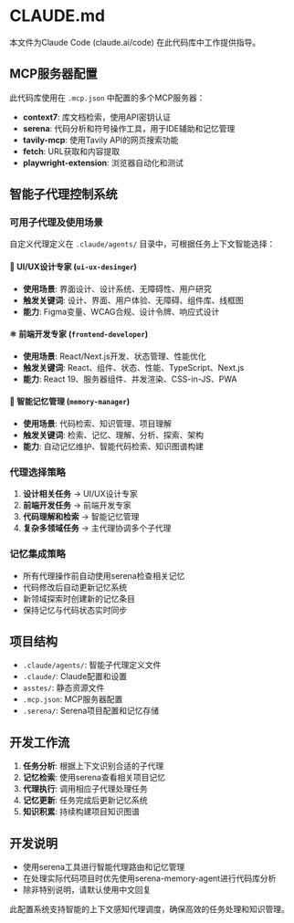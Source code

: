 # CLAUDE.md

本文件为Claude Code (claude.ai/code) 在此代码库中工作提供指导。

## MCP服务器配置

此代码库使用在 `.mcp.json` 中配置的多个MCP服务器：

- **context7**: 库文档检索，使用API密钥认证
- **serena**: 代码分析和符号操作工具，用于IDE辅助和记忆管理
- **tavily-mcp**: 使用Tavily API的网页搜索功能
- **fetch**: URL获取和内容提取
- **playwright-extension**: 浏览器自动化和测试

## 智能子代理控制系统

### 可用子代理及使用场景

自定义代理定义在 `.claude/agents/` 目录中，可根据任务上下文智能选择：

#### 🎨 **UI/UX设计专家** (`ui-ux-desinger`)
- **使用场景**: 界面设计、设计系统、无障碍性、用户研究
- **触发关键词**: 设计、界面、用户体验、无障碍、组件库、线框图
- **能力**: Figma变量、WCAG合规、设计令牌、响应式设计

#### ⚛️ **前端开发专家** (`frontend-developer`)
- **使用场景**: React/Next.js开发、状态管理、性能优化
- **触发关键词**: React、组件、状态、性能、TypeScript、Next.js
- **能力**: React 19、服务器组件、并发渲染、CSS-in-JS、PWA

#### 🧠 **智能记忆管理** (`memory-manager`)
- **使用场景**: 代码检索、知识管理、项目理解
- **触发关键词**: 检索、记忆、理解、分析、探索、架构
- **能力**: 自动记忆维护、智能代码检索、知识图谱构建

### 代理选择策略

1. **设计相关任务** → UI/UX设计专家
2. **前端开发任务** → 前端开发专家  
3. **代码理解和检索** → 智能记忆管理
4. **复杂多领域任务** → 主代理协调多个子代理

### 记忆集成策略

- 所有代理操作前自动使用serena检查相关记忆
- 代码修改后自动更新记忆系统
- 新领域探索时创建新的记忆条目
- 保持记忆与代码状态实时同步

## 项目结构

- `.claude/agents/`: 智能子代理定义文件
- `.claude/`: Claude配置和设置
- `asstes/`: 静态资源文件
- `.mcp.json`: MCP服务器配置
- `.serena/`: Serena项目配置和记忆存储

## 开发工作流

1. **任务分析**: 根据上下文识别合适的子代理
2. **记忆检索**: 使用serena查看相关项目记忆
3. **代理执行**: 调用相应子代理处理任务
4. **记忆更新**: 任务完成后更新记忆系统
5. **知识积累**: 持续构建项目知识图谱

## 开发说明
- 使用serena工具进行智能代理路由和记忆管理
- 在处理实际代码项目时优先使用serena-memory-agent进行代码库分析
- 除非特别说明，请默认使用中文回复

此配置系统支持智能的上下文感知代理调度，确保高效的任务处理和知识管理。